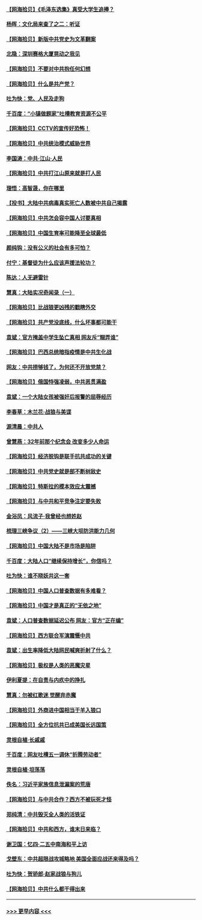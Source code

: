 #### [【网海拾贝】《毛泽东选集》真受大学生追捧？](../pages/nsc993/n12968779.md?t=05231801) 
#### [杨晖：文化局来查了之二：听证](../pages/nsc993/n12966528.md?t=05231801) 
#### [【网海拾贝】新版中共党史为文革翻案](../pages/nsc993/n12967526.md?t=05231801) 
#### [北隐：深圳赛格大厦晃动之我见](../pages/nsc993/n12967393.md?t=05231801) 
#### [【网海拾贝】不要对中共抱任何幻想](../pages/nsc993/n12965222.md?t=05231801) 
#### [【网海拾贝】什么是共产党？](../pages/nsc993/n12962781.md?t=05231801) 
#### [吐为快：党、人民及走狗](../pages/nsc993/n12962747.md?t=05231801) 
#### [千百度：“小镇做题家”吐槽教育资源不公平](../pages/nsc993/n12962705.md?t=05231801) 
#### [【网海拾贝】CCTV的宣传好恐怖！](../pages/nsc993/n12959984.md?t=05231801) 
#### [【网海拾贝】中共统治模式威胁世界](../pages/nsc993/n12957622.md?t=05231801) 
#### [李国涛：中共‧江山‧人民](../pages/nsc993/n12957502.md?t=05231801) 
#### [【网海拾贝】中共打江山原来就是打人民](../pages/nsc993/n12954345.md?t=05231801) 
#### [理悟：高智晟，你在哪里](../pages/nsc993/n12953115.md?t=05231801) 
#### [【投书】大陆中共病毒真实死亡人数被中共自己揭露](../pages/nsc993/n12953050.md?t=05231801) 
#### [【网海拾贝】中共怎会容中国人讨要真相](../pages/nsc993/n12952161.md?t=05231801) 
#### [【网海拾贝】中国生育率可能降至全球最低](../pages/nsc993/n12948793.md?t=05231801) 
#### [颜纯钩：没有公义的社会有多可怕？](../pages/nsc993/n12947626.md?t=05231801) 
#### [付宁：基督徒为什么应该声援法轮功？](../pages/nsc993/n12947233.md?t=05231801) 
#### [陈达：人无避雷针](../pages/nsc993/n12947098.md?t=05231801) 
#### [慧真：大陆实况奇闻录（一）](../pages/nsc993/n12945811.md?t=05231801) 
#### [【网海拾贝】比战狼更凶残的戳瞎外交](../pages/nsc993/n12945717.md?t=05231801) 
#### [【网海拾贝】共产党没底线，什么坏事都可能干](../pages/nsc993/n12942090.md?t=05231801) 
#### [袁斌：官方掩盖中学生坠亡真相 网友斥“糊弄谁”](../pages/nsc993/n12942029.md?t=05231801) 
#### [【网海拾贝】巴西总统暗指疫情是中共生化战](../pages/nsc993/n12938999.md?t=05231801) 
#### [网友：中共捞够钱了，为何还不开放党禁？](../pages/nsc993/n12938952.md?t=05231801) 
#### [【网海拾贝】俄国恃强凌弱，中共恶贯满盈](../pages/nsc993/n12936626.md?t=05231801) 
#### [袁斌：一个大陆女孩被强奸后报警的屈辱经历](../pages/nsc993/n12936547.md?t=05231801) 
#### [李春草：木兰花·战狼与美谍](../pages/nsc993/n12935995.md?t=05231801) 
#### [源清晨：中共人](../pages/nsc993/n12935589.md?t=05231801) 
#### [曾慧燕：32年前那个纪念会 改变多少人命运](../pages/nsc993/n12934233.md?t=05231801) 
#### [【网海拾贝】经济脱钩是联手抗共成功的关键](../pages/nsc993/n12934176.md?t=05231801) 
#### [【网海拾贝】中共党史就是部不断树敌史](../pages/nsc993/n12932844.md?t=05231801) 
#### [【网海拾贝】特斯拉的模本效应太震撼](../pages/nsc993/n12925626.md?t=05231801) 
#### [【网海拾贝】与中共和平竞争注定要失败](../pages/nsc993/n12923326.md?t=05231801) 
#### [金浴凤：风流子‧我曾经也想姓赵](../pages/nsc993/n12920911.md?t=05231801) 
#### [梳理三峡争议（2）——三峡大坝防洪能力几何](../pages/nsc993/n12920173.md?t=05231801) 
#### [【网海拾贝】中国大陆不是市场是陷阱](../pages/nsc993/n12920143.md?t=05231801) 
#### [千百度：大陆人口“继续保持增长”，你信吗？](../pages/nsc993/n12918946.md?t=05231801) 
#### [吐为快：谁不晓妖共这一套](../pages/nsc993/n12918941.md?t=05231801) 
#### [【网海拾贝】中国人口普查数据有多难看？](../pages/nsc993/n12917822.md?t=05231801) 
#### [【网海拾贝】中国才是真正的“无依之地”](../pages/nsc993/n12915845.md?t=05231801) 
#### [袁斌：人口普查数据延迟公布 网友：官方“正在编”](../pages/nsc993/n12915748.md?t=05231801) 
#### [【网海拾贝】西方联合军演震慑中共](../pages/nsc993/n12913466.md?t=05231801) 
#### [袁斌：出生率降低大陆网民喊爽折射了什么？](../pages/nsc993/n12913365.md?t=05231801) 
#### [【网海拾贝】极权是人类的恶魔灾星](../pages/nsc993/n12910697.md?t=05231801) 
#### [伊利夏提：在自责与内疚中的挣扎](../pages/nsc993/n12910493.md?t=05231801) 
#### [慧真：勿被红歌迷 觉醒弃赤魔](../pages/nsc993/n12910485.md?t=05231801) 
#### [【网海拾贝】外商进中国相当于羊入狼口](../pages/nsc993/n12908274.md?t=05231801) 
#### [【网海拾贝】全方位抗共已成美国长远国策](../pages/nsc993/n12906878.md?t=05231801) 
#### [灵根自植‧长戚戚](../pages/nsc993/n12905585.md?t=05231801) 
#### [千百度：网友吐槽五一调休“折腾劳动者”](../pages/nsc993/n12905934.md?t=05231801) 
#### [灵根自植‧坦荡荡](../pages/nsc993/n12905562.md?t=05231801) 
#### [佚名：习近平家族信息泄漏案的荒唐](../pages/nsc993/n12904705.md?t=05231801) 
#### [【网海拾贝】与中共合作？西方不被玩死才怪](../pages/nsc993/n12903873.md?t=05231801) 
#### [郑纯清：中共毁灭全人类的活铁证](../pages/nsc993/n12903785.md?t=05231801) 
#### [【网海拾贝】中共和西方，谁末日来临？](../pages/nsc993/n12903482.md?t=05231801) 
#### [谢卫国：忆四‧二五中南海和平上访](../pages/nsc993/n12902192.md?t=05231801) 
#### [戈壁东：中共超限战攻城略地 美国全面应战还来得及吗？](../pages/nsc993/n12902297.md?t=05231801) 
#### [吐为快：贺骄郎‧赵家战狼与狗儿](../pages/nsc993/n12902280.md?t=05231801) 
#### [【网海拾贝】中共什么都干得出来](../pages/nsc993/n12897500.md?t=05231801) 

----
#### [ >>> 更早内容 <<< ](../indexes/nsc993-earlier.md)
